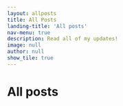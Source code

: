 ```yaml
---
layout: allposts
title: All Posts
landing-title: 'All posts'
nav-menu: true
description: Read all of my updates!
image: null
author: null
show_tile: true
---
```


<h1>All posts</h1>
